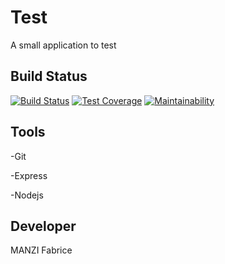 # Test

A small application to test


## Build Status

[![Build Status](https://app.travis-ci.com/manzif/testing-express-app.svg?branch=main)](https://app.travis-ci.com/manzif/testing-express-app) [![Test Coverage](https://api.codeclimate.com/v1/badges/48b86ef7b892c39fffe7/test_coverage)](https://codeclimate.com/github/manzif/testing-express-app/test_coverage) [![Maintainability](https://api.codeclimate.com/v1/badges/48b86ef7b892c39fffe7/maintainability)](https://codeclimate.com/github/manzif/testing-express-app/maintainability)

## Tools
-Git 

-Express

-Nodejs

## Developer

MANZI Fabrice
